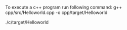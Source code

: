 To execute a c++ program run following command:
g++ cpp/src/Helloworld.cpp -o cpp/target/Helloworld

./c/target/Helloworld
